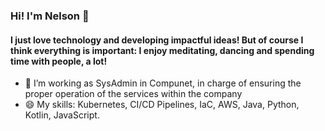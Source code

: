### Hi! I'm Nelson 👋
#### I just love technology and developing impactful ideas! But of course I think everything is important: I enjoy meditating, dancing and spending time with people, a lot!


- 🔭 I’m  working as SysAdmin in Compunet, in charge of ensuring the proper operation of the services within the company
- 😄 My skills: Kubernetes, CI/CD Pipelines, IaC, AWS, Java, Python, Kotlin, JavaScript.

